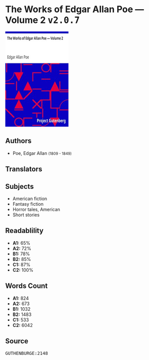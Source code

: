 # The Works of Edgar Allan Poe — Volume 2 <kbd>v2.0.7</kbd>

![](./cover.medium.jpg "")

## Authors


 - Poe, Edgar Allan <small>(1809 - 1849)</small>

## Translators



## Subjects


 - American fiction
 - Fantasy fiction
 - Horror tales, American
 - Short stories

## Readablility


 - **A1:** 65%
 - **A2:** 72%
 - **B1:** 78%
 - **B2:** 85%
 - **C1:** 87%
 - **C2:** 100%

## Words Count


 - **A1:** 824
 - **A2:** 673
 - **B1:** 1032
 - **B2:** 1483
 - **C1:** 533
 - **C2:** 6042

## Source


<kbd>GUTHENBURGE:2148</kbd>
